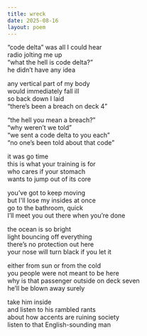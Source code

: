 ```yaml
---
title: wreck
date: 2025-08-16
layout: poem
---
```

“code delta” was all I could hear  
radio jolting me up  
“what the hell is code delta?”   
he didn’t have any idea  

any vertical part of my body  
would immediately fall ill  
so back down I laid  
“there’s been a breach on deck 4”  

“the hell you mean a breach?”  
“why weren’t we told”  
“we sent a code delta to you each”  
“no one’s been told about that code”   

it was go time  
this is what your training is for  
who cares if your stomach  
wants to jump out of its core  

you’ve got to keep moving  
but I'll lose my insides at once  
go to the bathroom, quick  
I’ll meet you out there when you’re done  

the ocean is so bright   
light bouncing off everything  
there’s no protection out here  
your nose will turn black if you let it  

either from sun or from the cold  
you people were not meant to be here  
why is that passenger outside on deck seven  
he’ll be blown away surely   

take him inside  
and listen to his rambled rants  
about how accents are ruining society  
listen to that English-sounding man  


